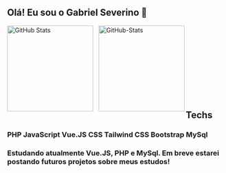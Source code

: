 
## Olá! Eu sou o Gabriel Severino 👋

<p>
  <img 
    align="left" 
    alt="GitHub Stats" 
    height="200" 
    style="padding-right: 10px;" 
    src="https://github-readme-stats.vercel.app/api?username=gabrielfsev&show_icons=true&theme=dark&include_all_commits=true&locale=pt-br" 
  />

<img 
      align="left" 
      alt="GitHub-Stats" 
      height="200" 
      src="https://github-readme-stats.vercel.app/api/top-langs/?username=gabrielfsev&theme=dark&layout=compact&custom_title=Tecnologias&langs_count=9" 
  />

</p>

<br/>
<br/>
<br/>
<br/>

<br/><br/><br/><br/><br/>

## Techs
### PHP JavaScript Vue.JS CSS Tailwind CSS Bootstrap MySql

### Estudando atualmente Vue.JS, PHP e MySql. Em breve estarei postando futuros projetos sobre meus estudos!
